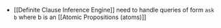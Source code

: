 - [[Definite Clause Inference Engine]] need to handle queries of form `ask b` where b is an [[Atomic Propositions (atoms)]]